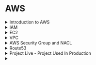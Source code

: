 # AWS 

<details>
<summary>Introduction to AWS</summary>

1) What is cloud ?
2) Public cloud vs Private cloud
3) Why is public cloud so popular ?
    - get `rid` of `maintainance` overhead
    - `cost`
4) Why AWS ?
    - `first` mover advantage
    - 
5) Trends of people moving back to private cloud ?
    - from public cloud to privte cloud - `cloud repatriation`
    - `security`
    - not getting `cost advantages`
</details>

<details>
<summary>IAM</summary>

- To manager authentication and authorization
- IAM -> does (solves problem of ) `authentication` and `authorization`
- IAM have `users`, `policies`, `groups` and `roles`
- `users` -> under `authentication`, this gives access to aws and what `user` will do, will be taken care by `policies`.
- we `create` `users` and `attach` some `policies` to the users. 
- `users` are used for authentication and `policies` are used for authorization.
- `groups` to automate adding user and adding policies to the users we use groups. we categories the users. We create a user and add that user to the particular group.
- `ROLES` -> This are created for something inside the aws. `similar` to `users`, but not fully same, roles are created for the `temporary purpose`.
- `roles` are created to make connection between `aws services`
    <details>
    <summary>Official</summary>

    - AWS IAM (Identity and Access Management) is a service provided by Amazon Web Services (AWS) that helps you manage access to your AWS resources. It's like a security system for your AWS account.
        
    - IAM allows you to create and manage users, groups, and roles. Users represent individual people or entities who need access to your AWS resources. Groups are collections of users with similar access requirements, making it easier to manage permissions. Roles are used to grant temporary access to external entities or services.

    - With IAM, you can control and define permissions through policies. Policies are written in JSON format and specify what actions are allowed or denied on specific AWS resources. These policies can be attached to IAM entities (users, groups, or roles) to grant or restrict access to AWS services and resources.

    - IAM follows the principle of least privilege, meaning users and entities are given only the necessary permissions required for their tasks, minimizing potential security risks. IAM also provides features like multi-factor authentication (MFA) for added security and an audit trail to track user activity and changes to permissions.

    - By using AWS IAM, you can effectively manage and secure access to your AWS resources, ensuring that only authorized individuals have appropriate permissions and actions are logged for accountability and compliance purposes.

    - Overall, IAM is an essential component of AWS security, providing granular control over access to your AWS account and resources, reducing the risk of unauthorized access and helping maintain a secure environment.

    ## Components of IAM 

    - `Users`: IAM users represent individual people or entities (such as applications or services) that interact with your AWS resources. Each user has a unique name and security credentials (password or access keys) used for authentication and access control.

    - `Groups`: IAM groups are collections of users with similar access requirements. Instead of managing permissions for each user individually, you can assign permissions to groups, making it easier to manage access control. Users can be added or removed from groups as needed.

    - `Roles`: IAM roles are used to grant temporary access to AWS resources. Roles are typically used by applications or services that need to access AWS resources on behalf of users or other services. Roles have associated policies that define the permissions and actions allowed for the role.

    - `Policies`: IAM policies are JSON documents that define permissions. Policies specify the actions that can be performed on AWS resources and the resources to which the actions apply. Policies can be attached to users, groups, or roles to control access. IAM provides both AWS managed policies (predefined policies maintained by AWS) and customer managed policies (policies created and managed by you).

    </details>

    <details>
    <summary>Interview questions</summary>

    # Interview Questions

    Q: What is AWS IAM, and why is it important?

    A: AWS IAM (Identity and Access Management) is a service provided by Amazon Web Services that helps you control access to your AWS resources. It allows you to manage user identities, permissions, and policies. IAM is important because it enhances security by ensuring that only authorized individuals or entities have access to your AWS resources, helping you enforce the principle of least privilege and maintain a secure environment.

    Q: What is the difference between IAM users and IAM roles?

    A: IAM users represent individual people or entities that need access to your AWS resources. They have their own credentials and are typically associated with long-term access. On the other hand, IAM roles are used to grant temporary access to AWS resources, usually for applications or services. Roles have associated policies and can be assumed by trusted entities to access resources securely.

    Q: What are IAM policies, and how do they work?

    A: IAM policies are JSON documents that define permissions. They specify what actions are allowed or denied on AWS resources and can be attached to IAM users, groups, or roles. Policies control access by matching the actions requested by a user or entity with the actions allowed or denied in the policy. If a requested action matches an allowed action in the policy, access is granted; otherwise, it is denied.

    Q: What is the principle of least privilege, and why is it important in IAM?

    A: The principle of least privilege states that users should be granted only the permissions necessary to perform their tasks and nothing more. It is important in IAM because it minimizes the risk of unauthorized access and limits the potential damage that could be caused by a compromised account. Following the principle of least privilege helps maintain a secure environment by ensuring that users have only the permissions they need to perform their job responsibilities.

    Q: What is an AWS managed policy?

    A: An AWS managed policy is a predefined policy created and managed by AWS. These policies cover common use cases and provide predefined permissions for specific AWS services or actions. AWS managed policies are maintained and updated by AWS, ensuring they stay up to date with new AWS services and features. They can be attached to IAM users, groups, or roles in your AWS account.
    </details>
</details>

<details>
<summary>EC2</summary>

1) what is ec2 ?
-  `elastic cloud compute` 
- `compue` -> you are requesting aws to provide you a compute instance which is a combination of cpu, ram and disk.
- `asking aws to provide you a virtual server`
- `cloud` -> as aws is a public cloud platform. its means a cloud compute instance.
- `elastic` -> service can be `scale up` or `scale down`

2) why you need to use ec2 instances ?
- Insted of creating own system amd get rid of maintainance. AWS will take care of this all things.
- `mangement effort` will be less
- `cost`
- `pay as you go` -> if you dont want these servers to run for particular time, you can shut down the servers and aws will `not` `ask` `you` `for` `money`
- `maintainance` and `cost`

3) Types of ec2 instances
- `general purpose`
- `compute optimized` 
- `memory` 
- `storage` 
- `accelerated compute`

4) Regions and avaibility zones.
- `Regions` to faster access or as close as possible.
- `avaibility zones` -> data0centers in multiple places.



    <details>
    <summary>Official</summary>

    ## Introduction to EC2:

    What is EC2, and why is it important?

    ```
    - Amazon Elastic Compute Cloud (Amazon EC2) is a web service that provides secure, resizable compute capacity in the cloud.
    - Access reliable, scalable infrastructure on demand. Scale capacity within minutes with SLA commitment of 99.99% availability.
    - Provide secure compute for your applications. Security is built into the foundation of Amazon EC2 with the AWS Nitro System.
    - Optimize performance and cost with flexible options like AWS Graviton-based instances, Amazon EC2 Spot instances, and AWS Savings Plans.
    ```

    EC2 usecases

    ```
    Deliver secure, reliable, high-performance, and cost-effective compute infrastructure to meet demanding business needs.
    Access the on-demand infrastructure and capacity you need to run HPC applications faster and cost-effectively.
    Access environments in minutes, dynamically scale capacity as needed, and benefit from AWS’s pay-as-you-go pricing.
    Deliver the broadest choice of compute, networking (up to 400 Gbps), and storage services purpose-built to optimize price performance for ML projects
    ```

    EC2 Instance Types

    Recommended to follow [this](https://docs.aws.amazon.com/AWSEC2/latest/UserGuide/instance-types.html) page for very detailed and updated information.

    General purpose

    ```
    General Purpose instances are designed to deliver a balance of compute, memory, and network resources. They are suitable for a wide range of applications, including web servers,
    small databases, development and test environments, and more.
    ```

    Compute optimized

    ```
    Compute Optimized instances provide a higher ratio of compute power to memory. They excel in workloads that require high-performance processing such as batch processing, 
    scientific modeling, gaming servers, and high-performance web servers.
    ```

    Memory optimized

    ```
    Memory Optimized instances are designed to handle memory-intensive workloads. They are suitable for applications that require large amounts of memory, such as in-memory databases,
    real-time big data analytics, and high-performance computing.
    ```

    Storage optimized

    ```
    Storage Optimized instances are optimized for applications that require high, sequential read and write access to large datasets. 
    They are ideal for tasks like data warehousing, log processing, and distributed file systems.
    ```

    Accelerated computing

    ```
    Accelerated Computing Instances typically come with one or more types of accelerators, such as Graphics Processing Units (GPUs),
    Field Programmable Gate Arrays (FPGAs), or custom Application Specific Integrated Circuits (ASICs). 
    These accelerators offload computationally intensive tasks from the main CPU, enabling faster and more efficient processing for specific workloads.
    ```

    ![image](https://github.com/iam-veeramalla/aws-devops-zero-to-hero/assets/43399466/fc8e083c-dba5-41a6-94b9-14ebef0255c1)

    Instance families

    ```
        C – Compute

        D – Dense storage

        F – FPGA

        G – GPU

        Hpc – High performance computing

        I – I/O

        Inf – AWS Inferentia

        M – Most scenarios

        P – GPU

        R – Random access memory

        T – Turbo

        Trn – AWS Tranium

        U – Ultra-high memory

        VT – Video transcoding

        X – Extra-large memory
    ```

    Additional capabilities

    ```
        a – AMD processors

        g – AWS Graviton processors

        i – Intel processors

        d – Instance store volumes

        n – Network and EBS optimized

        e – Extra storage or memory

        z – High performance
    ```

    ## EC2 Instance Basics:

    Understanding the concept of virtual servers and instances.
    Key components of an EC2 instance: AMI (Amazon Machine Image), instance types, and instance states.
    Differentiating between On-Demand, Reserved, and Spot instances.

    ## Launching an EC2 Instance:

    - Step-by-step guide on launching an EC2 instance using the AWS Management Console.
    - Configuring instance details, such as instance type, network settings, and storage options.
    - Understanding security groups and key pairs for securing instances.

    ## Managing EC2 Instances:

    - Starting, stopping, and terminating instances.
    - Monitoring instance performance and utilization.
    - Basic troubleshooting and accessing instances using SSH (Secure Shell).
    </details>

    </details>


<details>
<summary>VPC</summary>

## Virtual Private cloud 

# VPC

1) There is a person in the internet and he is trying to access an application which is called 172.16.3.x/xx _project a_
2) There is a `DevOps enginner` who has created a `VPC`.
3) There is basically a  `Internet gateway` as the front, which has a basic `Ip address range ` and inside that we have  `subnet` for suppose project a, project b and project c or n projects. So, the entire `ip` range is divided into `multiple subnets`
4) What is `subnet`, for each project we have `divided` the `ip address range`. 
5) Lets say there is 1 ec2 instance(project a) inside the subnet and the end goal is to reach here(the subnet) from the internet which is completly outside the VPC.

6) **The Process**

    a) The user will come to the `internet gateway`. It will pass through the internet gateway.

    b) After it passes `Internet gateway` there is a `public subnet`

    c) what is `public subnet`? 
    public subnet+ is the one that can be accessed to the public `outside` the `VPC`. but, they have to `pass` through the `internet gateway`

    d) Once they pass through the internet gateway, In the `public subnet` there is something called as `load balancer` in _aws_ it is called as `elastic load balancer (elb)`.

    e) What is the usecase of  `elastic load balancer`? 
    Your `request` from the external world has reach the elastic load balancer, from the elastic load balancer it has to goto ec2 instance (project a), but how will the load balaner will understand it has to goto project a  inside VPC ?

    f) For elastic load balancer to send your `request` to the private subnet _project a _ there has to be a `proper route`. So, who will define this route from load balancer to the private subnet or project a.

    g) There is something called has a `route table`. Now, you need to have a `route table` and using that partiular path your request from the load balancer to the private subnet has to go. 

    h) Now what you will do is for a elastic load balancer, to the load balancer you will *attach* a `private subnet` and  the `target group`.

    i) For the load balancer to understand request where to go, you need to create a target group and assign the instance _i.e_ ec2 project a to the target group, and at the same time `subnet` should have the `route table ` so that traffic can flow.  

    j) At the instance _(project a)_ there is a `security group` which can `block` the request or `accept` the request. 

    ![Diagram](https://imgur.com/tk3bSPJ.png)

    k) Suppose you have multiple private subnet and they uses same `security group`, within a subnet if you want to define the same security group to `multiple applications`, multiple ec2 instances or you want to `repeat` the security group configuration, there is something called as  `NACL` 

    - NACl are automation for the security group, where insted of  defining the same thing again and again you define that has a `part` for NACLs.

    - *NAT gateways*
    This help to download resources or connect to internet while helping you to mask the ip address.  

    This is used to `mask` the IP address. It is not good pratice to expose private ip address, so `NAT` will try to mask the ip address. It will change the ip address which the public ip address either of the load balancer or the router.

    If it is using the  use load balancer, we will it has a *SNAT* and if uses the router we call it has *NAT* 

    _VPC Flow logs_ records every action.

    <details>
    <summary>Official</summary>


    Imagine you want to set up a private, secure, and isolated area in the cloud where you can run your applications and store your data. This is where a VPC comes into play.

    A VPC is a virtual network that you create in the cloud. It allows you to have your own private section of the internet, just like having your own network within a larger network. Within this VPC, you can create and manage various resources, such as servers, databases, and storage.

    Think of it as having your own little "internet" within the bigger internet. This virtual network is completely isolated from other users' networks, so your data and applications are secure and protected.

    Just like a physical network, a VPC has its own set of rules and configurations. You can define the IP address range for your VPC and create smaller subnetworks within it called subnets. These subnets help you organize your resources and control how they communicate with each other.

    To connect your VPC to the internet or other networks, you can set up gateways or routers. These act as entry and exit points for traffic going in and out of your VPC. You can control the flow of traffic and set up security measures to protect your resources from unauthorized access.

    With a VPC, you have control over your network environment. You can define access rules, set up firewalls, and configure security groups to regulate who can access your resources and how they can communicate.

    ![image](https://github.com/iam-veeramalla/aws-devops-zero-to-hero/assets/43399466/12cc10b6-724c-42c9-b07b-d8a7ce124e24)

    By default, when you create an AWS account, AWS will create a default VPC for you but this default VPC is just to get started with AWS. You should create VPCs for applications or projects. 

    ## VPC components 

    The following features help you configure a VPC to provide the connectivity that your applications need:

    Virtual private clouds (VPC)

        A VPC is a virtual network that closely resembles a traditional network that you'd operate in your own data center. After you create a VPC, you can add subnets.
    Subnets

        A subnet is a range of IP addresses in your VPC. A subnet must reside in a single Availability Zone. After you add subnets, you can deploy AWS resources in your VPC.
    IP addressing

        You can assign IP addresses, both IPv4 and IPv6, to your VPCs and subnets. You can also bring your public IPv4 and IPv6 GUA addresses to AWS and allocate them to resources in your VPC, such as EC2 instances, NAT gateways, and Network Load Balancers.

    Network Access Control List (NACL)

        A Network Access Control List is a stateless firewall that controls inbound and outbound traffic at the subnet level. It operates at the IP address level and can allow or deny traffic based on rules that you define. NACLs provide an additional layer of network security for your VPC.
    
    Security Group

        A security group acts as a virtual firewall for instances (EC2 instances or other resources) within a VPC. It controls inbound and outbound traffic at the instance level. Security groups allow you to define rules that permit or restrict traffic based on protocols, ports, and IP addresses.  

    Routing
    
        Use route tables to determine where network traffic from your subnet or gateway is directed.
    Gateways and endpoints

        A gateway connects your VPC to another network. For example, use an internet gateway to connect your VPC to the internet. Use a VPC endpoint to connect to AWS services privately, without the use of an internet gateway or NAT device.
    Peering connections

        Use a VPC peering connection to route traffic between the resources in two VPCs.
    Traffic Mirroring

        Copy network traffic from network interfaces and send it to security and monitoring appliances for deep packet inspection.
    Transit gateways

        Use a transit gateway, which acts as a central hub, to route traffic between your VPCs, VPN connections, and AWS Direct Connect connections.
    VPC Flow Logs

        A flow log captures information about the IP traffic going to and from network interfaces in your VPC.
    VPN connections

        Connect your VPCs to your on-premises networks using AWS Virtual Private Network (AWS VPN).


    ## Resources 

    VPC with servers in private subnets and NAT

    https://docs.aws.amazon.com/vpc/latest/userguide/vpc-example-private-subnets-nat.html

    ![image](https://github.com/iam-veeramalla/aws-devops-zero-to-hero/assets/43399466/89d8316e-7b70-4821-a6bf-67d1dcc4d2fb)



    </details>



</details>


<details>
<summary>AWS Security Group and NACL </summary>

VPC is the one that introduces the concept of `virtual private cloud` in the world of `public cloud` and add a lot of security.

In aws you can add security at internet gateway level at elastic load balancer level which will talk to the privte server at the layer of the subnet. for each subnet you can add more security at the subnet level we will start using NACL. you add more security to the ec2 insatnce level, the lavel at which you actual application is deployed. At the ec2 instance level if you add security it is called security group.    

In aws security is a `shared responsibility` 

Q) Diff between security group and NACL

`Security group` is served at the `instance level`

In security there is two things. `Inbound traffic` and `Outbound traffic`

What is NACL ?
`Network Access Control List` goes a level beyond. This is applied at the subnet level.

At subnet you can define what type of traffic you want to deny. If you deny  some traffic at the subnet layer, even if you try to accept at the security group layer, there will not be any advantage. 

Using NACL they can define their `organizational` network traffic.

Security Groups:

    Security Groups act as virtual firewalls for Amazon EC2 instances (virtual servers) at the instance level. They control inbound and outbound traffic by allowing or denying specific protocols, ports, and IP addresses.
    Each EC2 instance can be associated with one or more security groups, and each security group consists of inbound and outbound rules.
    Inbound rules determine the traffic that is allowed to reach the EC2 instance, whereas outbound rules control the traffic leaving the instance.
    Security Groups can be configured using IP addresses, CIDR blocks, security group IDs, or DNS names to specify the source or destination of the traffic.
    They operate at the instance level and evaluate the rules before allowing traffic to reach the instance.
    Security Groups are stateful, meaning that if an inbound rule allows traffic, the corresponding outbound traffic is automatically allowed, and vice versa.
    Changes made to security group rules take effect immediately.

Network Access Control Lists (NACLs):

    NACLs are an additional layer of security that operates at the subnet level. They act as stateless traffic filters for inbound and outbound traffic at the subnet boundary.
    Unlike Security Groups, NACLs are associated with subnets, and each subnet can have only one NACL. However, multiple subnets can share the same NACL.
    NACLs consist of a numbered list of rules (numbered in ascending order) that are evaluated in order from lowest to highest.
    Each rule in the NACL includes a rule number, protocol, rule action (allow or deny), source or destination IP address range, port range, and ICMP (Internet Control Message Protocol) type.
    NACL rules can be configured to allow or deny specific types of traffic based on the defined criteria.
    They are stateless, which means that if an inbound rule allows traffic, the corresponding outbound traffic must be explicitly allowed using a separate outbound rule.
    Changes made to NACL rules may take some time to propagate to all the resources using the associated subnet.

    [DOC](https://github.com/iam-veeramalla/aws-devops-zero-to-hero/blob/main/day-5/README.md)


</details>


<details>
<summary>Route53</summary>

This provide `DNS` (Domain Name system) as a `service`.

In VPC, we have a internet gateway and inside VPC we have pruvaet subnet and private subnets.

In private subnet we have our applications.

In public subnet we have load balancer, NAT gateway, etc.

From load balancer request will goto appication in real time.

When the load balancer is created, aws gives that load balancer a ip address.

Suppose we have a user and the user tries to access the application through the load balancer. you cannot give the user the ip address of the load balancer. There are two reasons.

1) names are easy to remember compare to ip address.
2) IP address can anytime change.

DNS keeps a lot of records. That map domain names to the ip address. 

So, in front of the load balancer we will have a route 53 

![Diagram](https://imgur.com/TIRyy77.png)

To configure route 53, we need to do a lot of things

1) Domain Registration itself.
2) Hosted zones ->  here we create a dns records

route 53 also provides health check of the web servers

</details>

<details>
<summary>Project Live - Project Used In Production</summary>

**Auto scaling group**

It is like a concept where suppose you want servers to handle the users request and you go with two servers and you know you can require 4-5 servers at some point of time, so insted of creating 4-5 servers ast one time,  What you can do is use auto scaling group. Suppose you have 100 users and which can be handled by two of these servers and suppose there is a boom in request and user hit count reaches to 200 so what auto scaling group will do is, it will `instanly` increase the cout of servers.

**Load Balancer**

It is something that `balances the load`. Distribute load among servers.

**Bastion Host or Jump Server**

Its not recommented to expose the (public ip addres) of the private subnet. What we can do is we can create a bastian host or just a jump host, in th public subnet and through that bastian or jump host, we will connect to the instances inside the private subnet.

We will connect our private subnet instances with the help of bastion server which is inside the public subnet with the help off private ip address inside the VPC.

Insted of directly connecting to the server, we can connect from he bastion, so there can be a proper logging machenism, proper auditing, can configure bunch of rules in the bastion host, where the traffic actully moves from the bastian host.


** Blog [Link](https://docs.aws.amazon.com/vpc/latest/userguide/vpc-example-private-subnets-nat.html) **

_aws public private subnet architecture_
![Architecture](https://docs.aws.amazon.com/images/vpc/latest/userguide/images/vpc-example-private-subnets.png)


</details>


<details>
<summary></summary>
</details>









